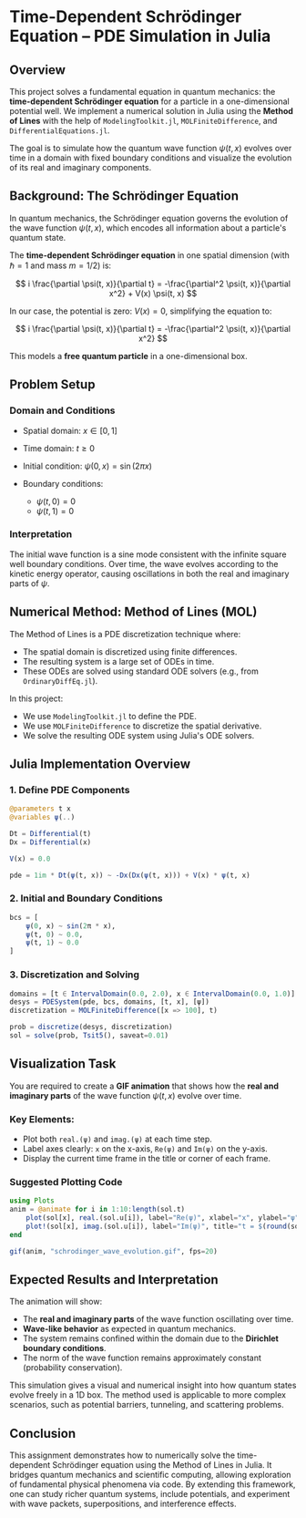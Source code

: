 # Time-Dependent Schrödinger Equation – PDE Simulation in Julia

## Overview

This project solves a fundamental equation in quantum mechanics: the **time-dependent Schrödinger equation** for a particle in a one-dimensional potential well. We implement a numerical solution in Julia using the **Method of Lines** with the help of `ModelingToolkit.jl`, `MOLFiniteDifference`, and `DifferentialEquations.jl`.

The goal is to simulate how the quantum wave function $\psi(t, x)$ evolves over time in a domain with fixed boundary conditions and visualize the evolution of its real and imaginary components.

## Background: The Schrödinger Equation

In quantum mechanics, the Schrödinger equation governs the evolution of the wave function $\psi(t, x)$, which encodes all information about a particle's quantum state.

The **time-dependent Schrödinger equation** in one spatial dimension (with $\hbar = 1$ and mass $m = 1/2$) is:

$$
  i \frac{\partial \psi(t, x)}{\partial t} = -\frac{\partial^2 \psi(t, x)}{\partial x^2} + V(x) \psi(t, x)
$$

In our case, the potential is zero: $V(x) = 0$, simplifying the equation to:

$$
  i \frac{\partial \psi(t, x)}{\partial t} = -\frac{\partial^2 \psi(t, x)}{\partial x^2}
$$

This models a **free quantum particle** in a one-dimensional box.

## Problem Setup

### Domain and Conditions

* Spatial domain: $x \in [0, 1]$
* Time domain: $t \geq 0$
* Initial condition: $\psi(0, x) = \sin(2\pi x)$
* Boundary conditions:

  * $\psi(t, 0) = 0$
  * $\psi(t, 1) = 0$

### Interpretation

The initial wave function is a sine mode consistent with the infinite square well boundary conditions. Over time, the wave evolves according to the kinetic energy operator, causing oscillations in both the real and imaginary parts of $\psi$.

## Numerical Method: Method of Lines (MOL)

The Method of Lines is a PDE discretization technique where:

* The spatial domain is discretized using finite differences.
* The resulting system is a large set of ODEs in time.
* These ODEs are solved using standard ODE solvers (e.g., from `OrdinaryDiffEq.jl`).

In this project:

* We use `ModelingToolkit.jl` to define the PDE.
* We use `MOLFiniteDifference` to discretize the spatial derivative.
* We solve the resulting ODE system using Julia's ODE solvers.

## Julia Implementation Overview

### 1. Define PDE Components

```julia
@parameters t x
@variables ψ(..)

Dt = Differential(t)
Dx = Differential(x)

V(x) = 0.0

pde = 1im * Dt(ψ(t, x)) ~ -Dx(Dx(ψ(t, x))) + V(x) * ψ(t, x)
```

### 2. Initial and Boundary Conditions

```julia
bcs = [
    ψ(0, x) ~ sin(2π * x),
    ψ(t, 0) ~ 0.0,
    ψ(t, 1) ~ 0.0
]
```

### 3. Discretization and Solving

```julia
domains = [t ∈ IntervalDomain(0.0, 2.0), x ∈ IntervalDomain(0.0, 1.0)]
desys = PDESystem(pde, bcs, domains, [t, x], [ψ])
discretization = MOLFiniteDifference([x => 100], t)

prob = discretize(desys, discretization)
sol = solve(prob, Tsit5(), saveat=0.01)
```

## Visualization Task

You are required to create a **GIF animation** that shows how the **real and imaginary parts** of the wave function $\psi(t, x)$ evolve over time.

### Key Elements:

* Plot both `real.(ψ)` and `imag.(ψ)` at each time step.
* Label axes clearly: `x` on the x-axis, `Re(ψ)` and `Im(ψ)` on the y-axis.
* Display the current time frame in the title or corner of each frame.

### Suggested Plotting Code

```julia
using Plots
anim = @animate for i in 1:10:length(sol.t)
    plot(sol[x], real.(sol.u[i]), label="Re(ψ)", xlabel="x", ylabel="ψ", ylim=(-1,1))
    plot!(sol[x], imag.(sol.u[i]), label="Im(ψ)", title="t = $(round(sol.t[i], digits=2))")
end

gif(anim, "schrodinger_wave_evolution.gif", fps=20)
```

## Expected Results and Interpretation

The animation will show:

* The **real and imaginary parts** of the wave function oscillating over time.
* **Wave-like behavior** as expected in quantum mechanics.
* The system remains confined within the domain due to the **Dirichlet boundary conditions**.
* The norm of the wave function remains approximately constant (probability conservation).

This simulation gives a visual and numerical insight into how quantum states evolve freely in a 1D box. The method used is applicable to more complex scenarios, such as potential barriers, tunneling, and scattering problems.

## Conclusion

This assignment demonstrates how to numerically solve the time-dependent Schrödinger equation using the Method of Lines in Julia. It bridges quantum mechanics and scientific computing, allowing exploration of fundamental physical phenomena via code. By extending this framework, one can study richer quantum systems, include potentials, and experiment with wave packets, superpositions, and interference effects.

